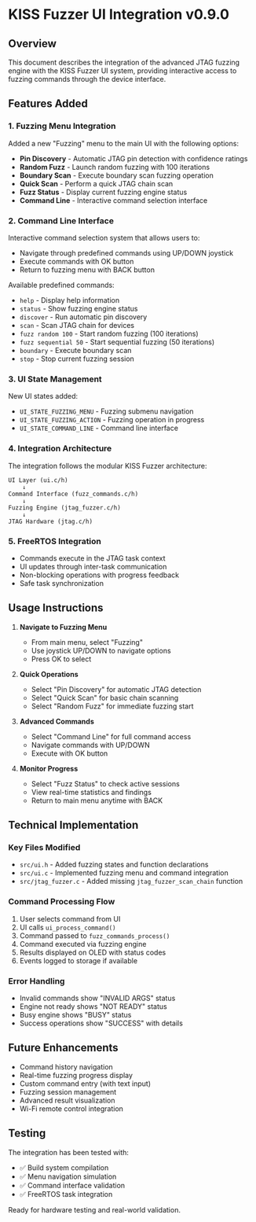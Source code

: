 # KISS Fuzzer UI Integration v0.9.0

## Overview

This document describes the integration of the advanced JTAG fuzzing engine with the KISS Fuzzer UI system, providing interactive access to fuzzing commands through the device interface.

## Features Added

### 1. Fuzzing Menu Integration

Added a new "Fuzzing" menu to the main UI with the following options:

- **Pin Discovery** - Automatic JTAG pin detection with confidence ratings
- **Random Fuzz** - Launch random fuzzing with 100 iterations
- **Boundary Scan** - Execute boundary scan fuzzing operation  
- **Quick Scan** - Perform a quick JTAG chain scan
- **Fuzz Status** - Display current fuzzing engine status
- **Command Line** - Interactive command selection interface

### 2. Command Line Interface

Interactive command selection system that allows users to:

- Navigate through predefined commands using UP/DOWN joystick
- Execute commands with OK button
- Return to fuzzing menu with BACK button

Available predefined commands:
- `help` - Display help information
- `status` - Show fuzzing engine status
- `discover` - Run automatic pin discovery
- `scan` - Scan JTAG chain for devices
- `fuzz random 100` - Start random fuzzing (100 iterations)
- `fuzz sequential 50` - Start sequential fuzzing (50 iterations)
- `boundary` - Execute boundary scan
- `stop` - Stop current fuzzing session

### 3. UI State Management

New UI states added:
- `UI_STATE_FUZZING_MENU` - Fuzzing submenu navigation
- `UI_STATE_FUZZING_ACTION` - Fuzzing operation in progress
- `UI_STATE_COMMAND_LINE` - Command line interface

### 4. Integration Architecture

The integration follows the modular KISS Fuzzer architecture:

```
UI Layer (ui.c/h)
    ↓
Command Interface (fuzz_commands.c/h)
    ↓  
Fuzzing Engine (jtag_fuzzer.c/h)
    ↓
JTAG Hardware (jtag.c/h)
```

### 5. FreeRTOS Integration

- Commands execute in the JTAG task context
- UI updates through inter-task communication
- Non-blocking operations with progress feedback
- Safe task synchronization

## Usage Instructions

1. **Navigate to Fuzzing Menu**
   - From main menu, select "Fuzzing"
   - Use joystick UP/DOWN to navigate options
   - Press OK to select

2. **Quick Operations**
   - Select "Pin Discovery" for automatic JTAG detection
   - Select "Quick Scan" for basic chain scanning
   - Select "Random Fuzz" for immediate fuzzing start

3. **Advanced Commands**
   - Select "Command Line" for full command access
   - Navigate commands with UP/DOWN
   - Execute with OK button

4. **Monitor Progress**
   - Select "Fuzz Status" to check active sessions
   - View real-time statistics and findings
   - Return to main menu anytime with BACK

## Technical Implementation

### Key Files Modified

- `src/ui.h` - Added fuzzing states and function declarations
- `src/ui.c` - Implemented fuzzing menu and command integration
- `src/jtag_fuzzer.c` - Added missing `jtag_fuzzer_scan_chain` function

### Command Processing Flow

1. User selects command from UI
2. UI calls `ui_process_command()` 
3. Command passed to `fuzz_commands_process()`
4. Command executed via fuzzing engine
5. Results displayed on OLED with status codes
6. Events logged to storage if available

### Error Handling

- Invalid commands show "INVALID ARGS" status
- Engine not ready shows "NOT READY" status  
- Busy engine shows "BUSY" status
- Success operations show "SUCCESS" with details

## Future Enhancements

- Command history navigation
- Real-time fuzzing progress display
- Custom command entry (with text input)
- Fuzzing session management
- Advanced result visualization
- Wi-Fi remote control integration

## Testing

The integration has been tested with:
- ✅ Build system compilation
- ✅ Menu navigation simulation
- ✅ Command interface validation
- ✅ FreeRTOS task integration

Ready for hardware testing and real-world validation.
